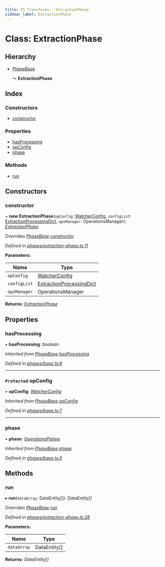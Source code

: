 ```yaml
---
title: TS Transforms: `ExtractionPhase`
sidebar_label: ExtractionPhase
---
```


# Class: ExtractionPhase

## Hierarchy

* [PhaseBase](phasebase.md)

  ↳ **ExtractionPhase**

## Index

### Constructors

* [constructor](extractionphase.md#constructor)

### Properties

* [hasProcessing](extractionphase.md#hasprocessing)
* [opConfig](extractionphase.md#protected-opconfig)
* [phase](extractionphase.md#phase)

### Methods

* [run](extractionphase.md#run)

## Constructors

###  constructor

\+ **new ExtractionPhase**(`opConfig`: [WatcherConfig](../interfaces/watcherconfig.md), `configList`: [ExtractionProcessingDict](../interfaces/extractionprocessingdict.md), `opsManager`: OperationsManager): *[ExtractionPhase](extractionphase.md)*

*Overrides [PhaseBase](phasebase.md).[constructor](phasebase.md#constructor)*

*Defined in [phases/extraction-phase.ts:11](https://github.com/terascope/teraslice/blob/78714a985/packages/ts-transforms/src/phases/extraction-phase.ts#L11)*

**Parameters:**

Name | Type |
------ | ------ |
`opConfig` | [WatcherConfig](../interfaces/watcherconfig.md) |
`configList` | [ExtractionProcessingDict](../interfaces/extractionprocessingdict.md) |
`opsManager` | OperationsManager |

**Returns:** *[ExtractionPhase](extractionphase.md)*

## Properties

###  hasProcessing

• **hasProcessing**: *boolean*

*Inherited from [PhaseBase](phasebase.md).[hasProcessing](phasebase.md#hasprocessing)*

*Defined in [phases/base.ts:6](https://github.com/terascope/teraslice/blob/78714a985/packages/ts-transforms/src/phases/base.ts#L6)*

___

### `Protected` opConfig

• **opConfig**: *[WatcherConfig](../interfaces/watcherconfig.md)*

*Inherited from [PhaseBase](phasebase.md).[opConfig](phasebase.md#protected-opconfig)*

*Defined in [phases/base.ts:7](https://github.com/terascope/teraslice/blob/78714a985/packages/ts-transforms/src/phases/base.ts#L7)*

___

###  phase

• **phase**: *[OperationsPipline](../interfaces/operationspipline.md)*

*Inherited from [PhaseBase](phasebase.md).[phase](phasebase.md#phase)*

*Defined in [phases/base.ts:5](https://github.com/terascope/teraslice/blob/78714a985/packages/ts-transforms/src/phases/base.ts#L5)*

## Methods

###  run

▸ **run**(`dataArray`: DataEntity[]): *DataEntity[]*

*Overrides [PhaseBase](phasebase.md).[run](phasebase.md#abstract-run)*

*Defined in [phases/extraction-phase.ts:28](https://github.com/terascope/teraslice/blob/78714a985/packages/ts-transforms/src/phases/extraction-phase.ts#L28)*

**Parameters:**

Name | Type |
------ | ------ |
`dataArray` | DataEntity[] |

**Returns:** *DataEntity[]*
